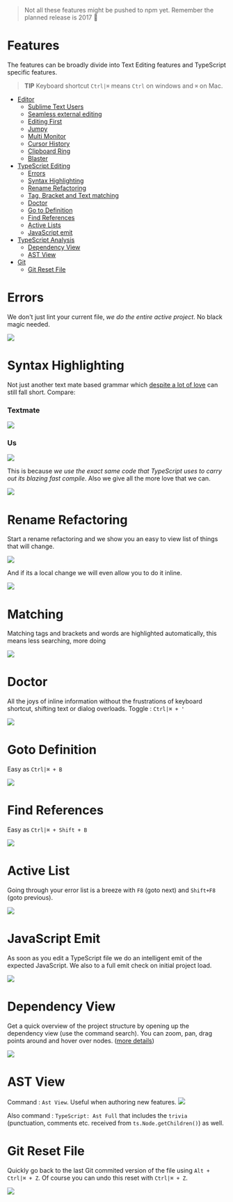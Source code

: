 > Not all these features might be pushed to npm yet. Remember the planned release is 2017 :rose:

# Features

The features can be broadly divide into Text Editing features and TypeScript specific features.

> **TIP** Keyboard shortcut `Ctrl|⌘` means `Ctrl` on windows and `⌘` on Mac.

* [Editor](#omni-search)
    * [Sublime Text Users](#sublime)
    * [Seamless external editing](#disk-watching)
    * [Editing First](#focus)
    * [Jumpy](#jumpy)
    * [Multi Monitor](#multi-monitor)
    * [Cursor History](#cursor-history)
    * [Clipboard Ring](#clipboard-ring)
    * [Blaster](#blaster)
* [TypeScript Editing](#errors)
    * [Errors](#errors)
    * [Syntax Highlighting](#syntax-highlighting)
    * [Rename Refactoring](#rename-refactoring)
    * [Tag, Bracket and Text matching](#matching)
    * [Doctor](#doctor)
    * [Go to Definition](#goto-definition)
    * [Find References](#find-references)
    * [Active Lists](#active-list)
    * [JavaScript emit](#javascript-emit)
* [TypeScript Analysis](#dependency-view)
    * [Dependency View](#dependency-view)
    * [AST View](#ast-view)
* [Git](#git-reset-file)
    * [Git Reset File](#git-reset-file)

# Errors

We don't just lint your current file, *we do the entire active project*. No black magic needed.

![](https://raw.githubusercontent.com/alm-tools/alm-tools.github.io/master/screens/liveLinting.gif)

# Syntax Highlighting
Not just another text mate based grammar which [despite a lot of love](https://github.com/Microsoft/TypeScript-TmLanguage/blob/ab17d24fed148cd789fd632d74f170c7308d75ff/TypeScriptReact.tmLanguage) can still fall short. Compare:

### Textmate
![](https://raw.githubusercontent.com/alm-tools/alm-tools.github.io/master/screens/grammarBad.png)

### Us
![](https://raw.githubusercontent.com/alm-tools/alm-tools.github.io/master/screens/grammarGood.png)

This is because *we use the exact same code that TypeScript uses to carry out its blazing fast compile*. Also we give all the more love that we can.

![](https://raw.githubusercontent.com/alm-tools/alm-tools.github.io/master/screens/grammarLove.png)

# Rename Refactoring
Start a rename refactoring and we show you an easy to view list of things that will change.

![](https://raw.githubusercontent.com/alm-tools/alm-tools.github.io/master/screens/renameBig.gif)

And if its a local change we will even allow you to do it inline.

![](https://raw.githubusercontent.com/alm-tools/alm-tools.github.io/master/screens/renameSimple.gif)

# Matching
Matching tags and brackets and words are highlighted automatically, this means less searching, more doing

![](https://raw.githubusercontent.com/alm-tools/alm-tools.github.io/master/screens/matching.gif)

# Doctor
All the joys of inline information without the frustrations of keyboard shortcut, shifting text or dialog overloads. Toggle : `Ctrl|⌘ + '`

![](https://raw.githubusercontent.com/alm-tools/alm-tools.github.io/master/screens/doctor.png)

# Goto Definition

Easy as `Ctrl|⌘ + B`

![](https://raw.githubusercontent.com/alm-tools/alm-tools.github.io/master/screens/gotoDefinition.gif)

# Find References

Easy as `Ctrl|⌘ + Shift + B`

![](https://raw.githubusercontent.com/alm-tools/alm-tools.github.io/master/screens/findReferences.gif)

# Active List

Going through your error list is a breeze with `F8` (goto next) and `Shift+F8` (goto previous).

![](https://raw.githubusercontent.com/alm-tools/alm-tools.github.io/master/screens/activeList.gif)

# JavaScript Emit

As soon as you edit a TypeScript file we do an intelligent emit of the expected JavaScript. We also to a full emit check on initial project load.

![](https://raw.githubusercontent.com/alm-tools/alm-tools.github.io/master/screens/emit.gif)

# Dependency View

Get a quick overview of the project structure by opening up the dependency view (use the command search). You can zoom, pan, drag points around and hover over nodes. ([more details](https://github.com/alm-tools/alm/blob/master/docs/features/dependencyView.md))

![](https://raw.githubusercontent.com/alm-tools/alm-tools.github.io/master/screens/dependencyView.png)

# AST View

Command : `Ast View`. Useful when authoring new features.
![](https://raw.githubusercontent.com/alm-tools/alm-tools.github.io/master/screens/ast.png)

Also command : `TypeScript: Ast Full` that includes the `trivia` (punctuation, comments etc. received from `ts.Node.getChildren()`) as well.

# Git Reset File

Quickly go back to the last Git commited version of the file using `Alt + Ctrl|⌘ + Z`. Of course you can undo this reset with `Ctrl|⌘ + Z`.

![](https://raw.githubusercontent.com/alm-tools/alm-tools.github.io/master/screens/gitResetFile.gif)
